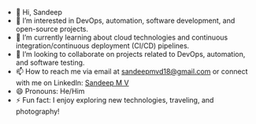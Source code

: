- 👋 Hi, Sandeep
- 👀 I’m interested in DevOps, automation, software development, and open-source projects.
- 🌱 I’m currently learning about cloud technologies and continuous integration/continuous deployment (CI/CD) pipelines.
- 💞️ I’m looking to collaborate on projects related to DevOps, automation, and software testing.
- 📫 How to reach me via email at sandeepmvd18@gmail.com or connect with me on LinkedIn: [Sandeep M V](https://www.linkedin.com/in/sandeep-m-v-131026258)
- 😄 Pronouns: He/Him
- ⚡ Fun fact: I enjoy exploring new technologies, traveling, and photography!

<!---
sandeepmvd18/sandeepmvd18 is a ✨ special ✨ repository because its `README.md` (this file) appears on your GitHub profile.
You can click the Preview link to take a look at your changes.
--->
